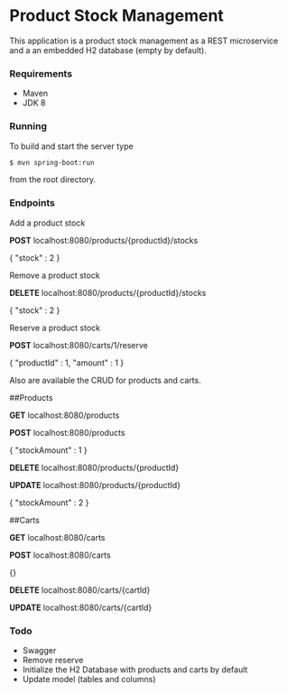 # Product Stock Management

This application is a product stock management as a REST microservice and a an embedded H2 database (empty by default).

### Requirements

- Maven
- JDK 8

### Running

To build and start the server type

```sh
$ mvn spring-boot:run
```

from the root directory.

### Endpoints

Add a product stock

**POST** localhost:8080/products/{productId}/stocks

{
	"stock" : 2
}

Remove a product stock

**DELETE** localhost:8080/products/{productId}/stocks

{
	"stock" : 2
}

Reserve a product stock

**POST** localhost:8080/carts/1/reserve

{
	"productId" : 1,
	"amount" : 1
}


Also are available the CRUD for products and carts.


##Products

**GET** localhost:8080/products

**POST** localhost:8080/products

{
	"stockAmount" : 1
}

**DELETE** localhost:8080/products/{productId}

**UPDATE** localhost:8080/products/{productId}

{
	"stockAmount" : 2
}



##Carts

**GET** localhost:8080/carts

**POST** localhost:8080/carts

{}

**DELETE** localhost:8080/carts/{cartId}

**UPDATE** localhost:8080/carts/{cartId}



### Todo

 - Swagger
 - Remove reserve
 - Initialize the H2 Database with products and carts by default
 - Update model (tables and columns)

